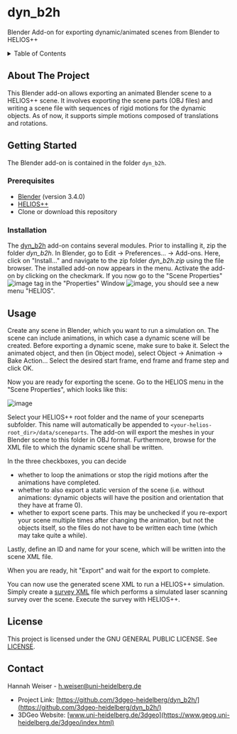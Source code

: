 # dyn_b2h

Blender Add-on for exporting dynamic/animated scenes from Blender to HELIOS++

<!-- TABLE OF CONTENTS -->
<details>
  <summary>Table of Contents</summary>
  <ol>
    <li>
      <a href="#about-the-project">About The Project</a>
    </li>
    <li>
      <a href="#getting-started">Getting Started</a>
      <ul>
        <li><a href="#prerequisites">Prerequisites</a></li>
        <li><a href="#installation">Installation</a></li>
      </ul>
    </li>
    <li><a href="#usage">Usage</a></li>
    <li><a href="#license">License</a></li>
    <li><a href="#contact">Contact</a></li>
  </ol>
</details>

<!-- ABOUT THE PROJECT -->
## About The Project

This Blender add-on allows exporting an animated Blender scene to a HELIOS++ scene. It involves exporting the scene parts (OBJ files) and writing a scene file with sequences of rigid motions for the dynamic objects. As of now, it supports simple motions composed of translations and rotations.

<!-- GETTING STARTED -->
## Getting Started

The Blender add-on is contained in the folder `dyn_b2h`.

### Prerequisites

- [Blender](https://www.blender.org/) (version 3.4.0)
- [HELIOS++](https://github.com/3dgeo-heidelberg/helios)
- Clone or download this repository

### Installation

The [dyn_b2h](https://github.com/3dgeo-heidelberg/dyn_b2h/tree/main/dyn_b2h) add-on contains several modules. Prior to installing it, zip the folder *dyn_b2h*. In Blender, go to Edit -> Preferences... -> Add-ons. Here, click on "Install..." and navigate to the zip folder *dyn_b2h.zip* using the file browser. The installed add-on now appears in the menu. Activate the add-on by clicking on the checkmark. If you now go to the "Scene Properties" ![image](https://github.com/3dgeo-heidelberg/dyn_b2h/assets/41050948/8835af09-92c2-47f6-b518-307d95c17ac6)
tag in the "Properties" Window ![image](https://github.com/3dgeo-heidelberg/dyn_b2h/assets/41050948/4aa3d38f-3bc7-4166-9f60-8166aae3b2d3), you should see a new menu "HELIOS".

<!-- USAGE EXAMPLES -->
## Usage

Create any scene in Blender, which you want to run a simulation on. The scene can include animations, in which case a dynamic scene will be created. Before exporting a dynamic scene, make sure to bake it. Select the animated object, and then (in Object mode), select Object -> Animation -> Bake Action... Select the desired start frame, end frame and frame step and click OK. 


Now you are ready for exporting the scene. Go to the HELIOS menu in the "Scene Properties", which looks like this:

![image](https://github.com/3dgeo-heidelberg/dyn_b2h/assets/41050948/f5ddb05c-9db0-46e0-8b51-fb1171772145)

Select your HELIOS++ root folder and the name of your sceneparts subfolder. This name will automatically be appended to `<your-helios-root_dir>/data/sceneparts`. The add-on will export the meshes in your Blender scene to this folder in OBJ format. Furthermore, browse for the XML file to which the dynamic scene shall be written.

In the three checkboxes, you can decide
- whether to loop the animations or stop the rigid motions after the animations have completed.
- whether to also export a static version of the scene (i.e. without animations: dynamic objects will have the position and orientation that they have at frame 0).
- whether to export scene parts. This may be unchecked if you re-export your scene multiple times after changing the animation, but not the objects itself, so the files do not have to be written each time (which may take quite a while).

Lastly, define an ID and name for your scene, which will be written into the scene XML file.

When you are ready, hit "Export" and wait for the export to complete.

You can now use the generated scene XML to run a HELIOS++ simulation. Simply create a [survey XML](https://github.com/3dgeo-heidelberg/helios/wiki/Survey) file which performs a simulated laser scanning survey over the scene. Execute the survey with HELIOS++.

<!-- LICENSE -->
## License

This project is licensed under the GNU GENERAL PUBLIC LICENSE.
See [LICENSE]((https://github.com/3dgeo-heidelberg/dyn_b2h/blob/main/LICENSE)).



<!-- CONTACT -->
## Contact

Hannah Weiser - h.weiser@uni-heidelberg.de

- Project Link: [https://github.com/3dgeo-heidelberg/dyn_b2h/](https://github.com/3dgeo-heidelberg/dyn_b2h/)
- 3DGeo Website: [www.uni-heidelberg.de/3dgeo](https://www.geog.uni-heidelberg.de/3dgeo/index.html)
